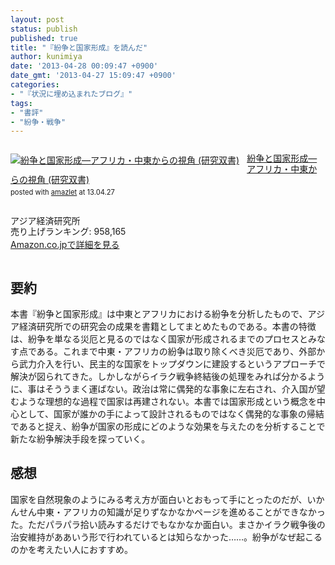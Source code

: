 ```yaml
---
layout: post
status: publish
published: true
title: "『紛争と国家形成』を読んだ"
author: kunimiya
date: '2013-04-28 00:09:47 +0900'
date_gmt: '2013-04-27 15:09:47 +0900'
categories:
- "『状況に埋め込まれたブログ』"
tags:
- "書評"
- "紛争・戦争"
---
```

<div class="amazlet-box" style="margin:2em 0 2em 0;">
<div class="amazlet-image" style="float:left;margin:0px 12px 1px 0px;">
    <a href="http://www.amazon.co.jp/exec/obidos/ASIN/4258045985/dhatenanejpkuni-22/ref=nosim/" name="amazletlink" target="_blank"><img src="http://ecx.images-amazon.com/images/I/41dtgqWjloL._SL160_.jpg" alt="紛争と国家形成―アフリカ・中東からの視角 (研究双書)" style="border: none;" /></a>
  </div>
<div class="amazlet-info" style="line-height:120%; margin-bottom: 10px">
<div class="amazlet-name" style="margin-bottom:10px;line-height:120%">
      <a href="http://www.amazon.co.jp/exec/obidos/ASIN/4258045985/dhatenanejpkuni-22/ref=nosim/" name="amazletlink" target="_blank">紛争と国家形成―アフリカ・中東からの視角 (研究双書)</a>
<div class="amazlet-powered-date" style="font-size:80%;margin-top:5px;line-height:120%">
        posted with <a href="http://www.amazlet.com/" title="amazlet" target="_blank">amazlet</a> at 13.04.27
      </div>
</p></div>
<div class="amazlet-detail">
      <br />アジア経済研究所 <br />売り上げランキング: 958,165
    </div>
<div class="amazlet-sub-info" style="float: left;">
<div class="amazlet-link" style="margin-top: 5px">
        <a href="http://www.amazon.co.jp/exec/obidos/ASIN/4258045985/dhatenanejpkuni-22/ref=nosim/" name="amazletlink" target="_blank">Amazon.co.jpで詳細を見る</a>
      </div>
</p></div>
</p></div>
<div class="amazlet-footer" style="clear: left">
  </div>
</div>
<h2>要約</h2>
<p>本書『紛争と国家形成』は中東とアフリカにおける紛争を分析したもので、アジア経済研究所での研究会の成果を書籍としてまとめたものである。本書の特徴は、紛争を単なる災厄と見るのではなく国家が形成されるまでのプロセスとみなす点である。これまで中東・アフリカの紛争は取り除くべき災厄であり、外部から武力介入を行い、民主的な国家をトップダウンに建設するというアプローチで解決が図られてきた。しかしながらイラク戦争終結後の処理をみれば分かるように、事はそううまく運ばない。政治は常に偶発的な事象に左右され、介入国が望むような理想的な過程で国家は再建されない。本書では国家形成という概念を中心として、国家が誰かの手によって設計されるものではなく偶発的な事象の帰結であると捉え、紛争が国家の形成にどのような効果を与えたのを分析することで新たな紛争解決手段を探っていく。</p>
<h2>感想</h2>
<p>国家を自然現象のようにみる考え方が面白いとおもって手にとったのだが、いかんせん中東・アフリカの知識が足りずなかなかページを進めることができなかった。ただパラパラ拾い読みするだけでもなかなか面白い。まさかイラク戦争後の治安維持がああいう形で行われているとは知らなかった……。紛争がなぜ起こるのかを考えたい人におすすめ。</p>
